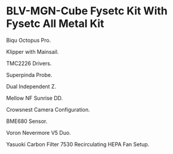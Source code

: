 # BLV-MGN-Cube Fysetc Kit With Fysetc All Metal Kit

Biqu Octopus Pro.

Klipper with Mainsail. 

TMC2226 Drivers.

Superpinda Probe.

Dual Independent Z.

Mellow NF Sunrise DD.

Crowsnest Camera Configuration.

BME680 Sensor.

Voron Nevermore V5 Duo.

Yasuoki Carbon Filter 7530 Recirculating HEPA Fan Setup.
